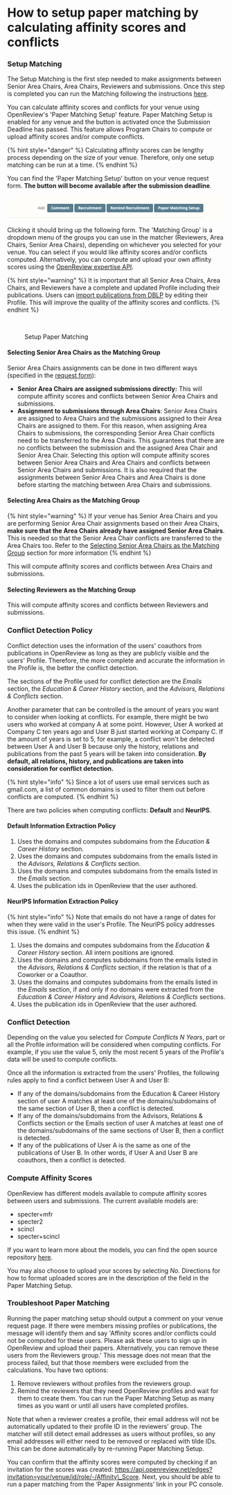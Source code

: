 # How to setup paper matching by calculating affinity scores and conflicts

### Setup Matching

The Setup Matching is the first step needed to make assignments between Senior Area Chairs, Area Chairs, Reviewers and submissions. Once this step is completed you can run the Matching following the instructions [here](how-to-run-a-paper-matching.md).

You can calculate affinity scores and conflicts for your venue using OpenReview's 'Paper Matching Setup' feature. Paper Matching Setup is enabled for any venue and the button is activated once the Submission Deadline has passed. This feature allows Program Chairs to compute or upload affinity scores and/or compute conflicts.

{% hint style="danger" %}
Calculating affinity scores can be lengthy process depending on the size of your venue. Therefore, only one setup matching can be run at a time.
{% endhint %}

You can find the 'Paper Matching Setup' button on your venue request form. **The button will become available after the submission deadline**.

![](<../../../.gitbook/assets/image (4) (1) (2).png>)

Clicking it should bring up the following form. The 'Matching Group' is a dropdown menu of the groups you can use in the matcher (Reviewers, Area Chairs, Senior Area Chairs), depending on whichever you selected for your venue. You can select if you would like affinity scores and/or conflicts computed. Alternatively, you can compute and upload your own affinity scores using the [OpenReview expertise API](https://github.com/openreview/openreview-expertise).

{% hint style="warning" %}
It is important that all Senior Area Chairs, Area Chairs, and Reviewers have a complete and updated Profile including their publications. Users can [import publications from DBLP](../../../getting-started/creating-an-openreview-profile/importing-papers-from-dblp.md) by editing their Profile. This will improve the quality of the affinity scores and conflicts.
{% endhint %}

<figure><img src="../../../.gitbook/assets/image (16).png" alt=""><figcaption><p>Setup Paper Matching</p></figcaption></figure>

#### Selecting Senior Area Chairs as the Matching Group

Senior Area Chairs assignments can be done in two different ways (specified in the [request form](../../../getting-started/hosting-a-venue-on-openreview/navigating-your-venue-pages.md)):

* **Senior Area Chairs are assigned submissions directly:** This will compute affinity scores and conflicts between Senior Area Chairs and submissions.
* **Assignment to submissions through Area Chairs**: Senior Area Chairs are assigned to Area Chairs and the submissions assigned to their Area Chairs are assigned to them. For this reason, when assigning Area Chairs to submissions, the corresponding Senior Area Chair conflicts need to be transferred to the Area Chairs. This guarantees that there are no conflicts between the submission and the assigned Area Chair and Senior Area Chair. Selecting this option will compute affinity scores between Senior Area Chairs and Area Chairs and conflicts between Senior Area Chairs and submissions. It is also required that the assignments between Senior Area Chairs and Area Chairs is done before starting the matching between Area Chairs and submissions.

#### Selecting Area Chairs as the Matching Group

{% hint style="warning" %}
If your venue has Senior Area Chairs and you are performing Senior Area Chair assignments based on their Area Chairs, **make sure that the Area Chairs already have assigned Senior Area Chairs**. This is needed so that the Senior Area Chair conflicts are transferred to the Area Chairs too. Refer to the [Selecting Senior Area Chairs as the Matching Group](how-to-setup-paper-matching-by-calculating-affinity-scores-and-conflicts.md#selecting-senior-area-chairs-as-the-matching-group) section for more information
{% endhint %}

This will compute affinity scores and conflicts between Area Chairs and submissions.

#### Selecting Reviewers as the Matching Group

This will compute affinity scores and conflicts between Reviewers and submissions.

### Conflict Detection Policy

Conflict detection uses the information of the users' coauthors from publications in OpenReview as long as they are publicly visible and the users' Profile. Therefore, the more complete and accurate the information in the Profile is, the better the conflict detection.

The sections of the Profile used for conflict detection are the _Emails_ section, the _Education & Career History_ section, and the _Advisors, Relations & Conflicts_ section.

Another parameter that can be controlled is the amount of years you want to consider when looking at conflicts. For example, there might be two users who worked at company A at some point. However, User A worked at Company C ten years ago and User B just started working at Company C. If the amount of years is set to 5, for example, a conflict won't be detected between User A and User B because only the history, relations and publications from the past 5 years will be taken into consideration. **By default, all relations, history, and publications are taken into consideration for conflict detection.**

{% hint style="info" %}
Since a lot of users use email services such as gmail.com, a list of common domains is used to filter them out before conflicts are computed.
{% endhint %}

There are two policies when computing conflicts: **Default** and **NeurIPS**.

#### Default Information Extraction Policy

1. Uses the domains and computes subdomains from the _Education & Career History_ section.
2. Uses the domains and computes subdomains from the emails listed in the _Advisors, Relations & Conflicts_ section.
3. Uses the domains and computes subdomains from the emails listed in the _Emails_ section.
4. Uses the publication ids in OpenReview that the user authored.

#### NeurIPS Information Extraction Policy

{% hint style="info" %}
Note that emails do not have a range of dates for when they were valid in the user's Profile. The NeurIPS policy addresses this issue.
{% endhint %}

1. Uses the domains and computes subdomains from the _Education & Career History_ section. All intern positions are ignored.
2. Uses the domains and computes subdomains from the emails listed in the _Advisors, Relations & Conflicts_ section, if the relation is that of a Coworker or a Coauthor.
3. Uses the domains and computes subdomains from the emails listed in the _Emails_ section, if and only if no domains were extracted from the _Education & Career History_ and _Advisors, Relations & Conflicts_ sections.
4. Uses the publication ids in OpenReview that the user authored.

### Conflict Detection

Depending on the value you selected for _Compute Conflicts N Years_, part or all the Profile information will be considered when computing conflicts. For example, if you use the value 5, only the most recent 5 years of the Profile's data will be used to compute conflicts.

Once all the information is extracted from the users' Profiles, the following rules apply to find a conflict between User A and User B:

* If any of the domains/subdomains from the Education & Career History section of user A matches at least one of the domains/subdomains of the same section of User B, then a conflict is detected.
* If any of the domains/subdomains from the Advisors, Relations & Conflicts section or the Emails section of user A matches at least one of the domains/subdomains of the same sections of User B, then a conflict is detected.
* If any of the publications of User A is the same as one of the publications of User B. In other words, if User A and User B are coauthors, then a conflict is detected.

### Compute Affinity Scores

OpenReview has different models available to compute affinity scores between users and submissions.  The current available models are:

* specter+mfr
* specter2
* scincl
* specter+scincl

If you want to learn more about the models, you can find the open source repository [here](https://github.com/openreview/openreview-expertise).

You may also choose to upload your scores by selecting _No._ Directions for how to format uploaded scores are in the description of the field in the Paper Matching Setup.&#x20;

### Troubleshoot Paper Matching

Running the paper matching setup should output a comment on your venue request page. If there were members missing profiles or publications, the message will identify them and say 'Affinity scores and/or conflicts could not be computed for these users. Please ask these users to sign up in OpenReview and upload their papers. Alternatively, you can remove these users from the Reviewers group.' This message does not mean that the process failed, but that those members were excluded from the calculations. You have two options:&#x20;

1. Remove reviewers without profiles from the reviewers group.&#x20;
2. Remind the reviewers that they need OpenReview profiles and wait for them to create them. You can run the Paper Matching Setup as many times as you want or until all users have completed profiles.&#x20;

Note that when a reviewer creates a profile, their email address will not be automatically updated to their profile ID in the reviewers' group. The matcher will still detect email addresses as users without profiles, so any email addresses will either need to be removed or replaced with tilde IDs. This can be done automatically by re-running Paper Matching Setup.

You can confirm that the affinity scores were computed by checking if an invitation for the scores was created: https://api.openreview.net/edges?invitation=your/venue/id/role/-/Affinity\_Score. Next, you should be able to run a paper matching from the ‘Paper Assignments’ link in your PC console.
